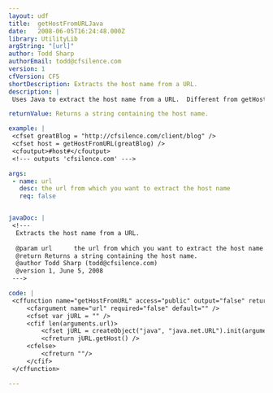 ```yaml
---
layout: udf
title:  getHostFromURLJava
date:   2008-06-05T16:24:48.000Z
library: UtilityLib
argString: "[url]"
author: Todd Sharp
authorEmail: todd@cfsilence.com
version: 1
cfVersion: CF5
shortDescription: Extracts the host name from a URL.
description: |
 Uses Java to extract the host name from a URL.  Different from getHostFromURL (http://www.cflib.org/udf.cfm?id=494) since this UDF uses Java to extract the host name and getHostFromURL uses regex.

returnValue: Returns a string containing the host name.

example: |
 <cfset greatBlog = "http://cfsilence.com/client/blog" />
 <cfset host = getHostFromURL(greatBlog) />
 <cfoutput>#host#</cfoutput>
 <!--- outputs 'cfsilence.com' --->

args:
 - name: url
   desc: the url from which you want to extract the host name
   req: false


javaDoc: |
 <!---
  Extracts the host name from a URL.
  
  @param url      the url from which you want to extract the host name (Optional)
  @return Returns a string containing the host name. 
  @author Todd Sharp (todd@cfsilence.com) 
  @version 1, June 5, 2008 
 --->

code: |
 <cffunction name="getHostFromURL" access="public" output="false" returntype="string">
     <cfargument name="url" required="false" default="" />
     <cfset var jURL = "" />
     <cfif len(arguments.url)>
         <cfset jURL = createObject("java", "java.net.URL").init(arguments.url) />
         <cfreturn jURL.getHost() />
     <cfelse>
         <cfreturn ""/>
     </cfif>
 </cffunction>

---
```


